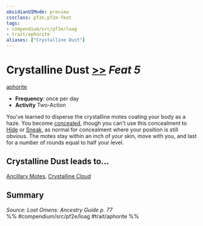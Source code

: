 ```yaml
---
obsidianUIMode: preview
cssclass: pf2e,pf2e-feat
tags:
- compendium/src/pf2e/loag
- trait/aphorite
aliases: ["Crystalline Dust"]
---
```

# Crystalline Dust  [>>](../../rules/core-rulebook/chapter-9-playing-the-game.md#Actions "Two-Action") *Feat 5*  
[aphorite](../../rules/traits/aphorite-loag.md)  

- **Frequency**: once per day
- **Activity** Two-Action

You've learned to disperse the crystalline motes coating your body as a haze. You become [concealed](../../rules/conditions.md#Concealed), though you can't use this concealment to [Hide](../../rules/actions/hide.md) or [Sneak](../../rules/actions/sneak.md), as normal for concealment where your position is still obvious. The motes stay within an inch of your skin, move with you, and last for a number of rounds equal to half your level.

## Crystalline Dust leads to...

[Ancillary Motes](ancillary-motes-loag.md), [Crystalline Cloud](crystalline-cloud-loag.md)

## Summary

*Source: Lost Omens: Ancestry Guide p. 77*  
%% #compendium/src/pf2e/loag #trait/aphorite %%